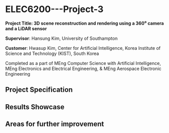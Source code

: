 # ELEC6200---Project-3

**Project Title: 3D scene reconstruction and rendering using a 360⁰ camera and a LiDAR sensor**

**Supervisor**: Hansung Kim, University of Southampton 

**Customer**: Hwasup Kim, Center for Artificial Intelligence, Korea Institute of Science and Technology (KIST), South Korea

Completed as a part of MEng Computer Science with Artificial Intelligence, MEng Electronics and Electrical Engineering, & MEng Aerospace Electronic Engineering

## Project Specification

## Results Showcase

## Areas for further improvement
